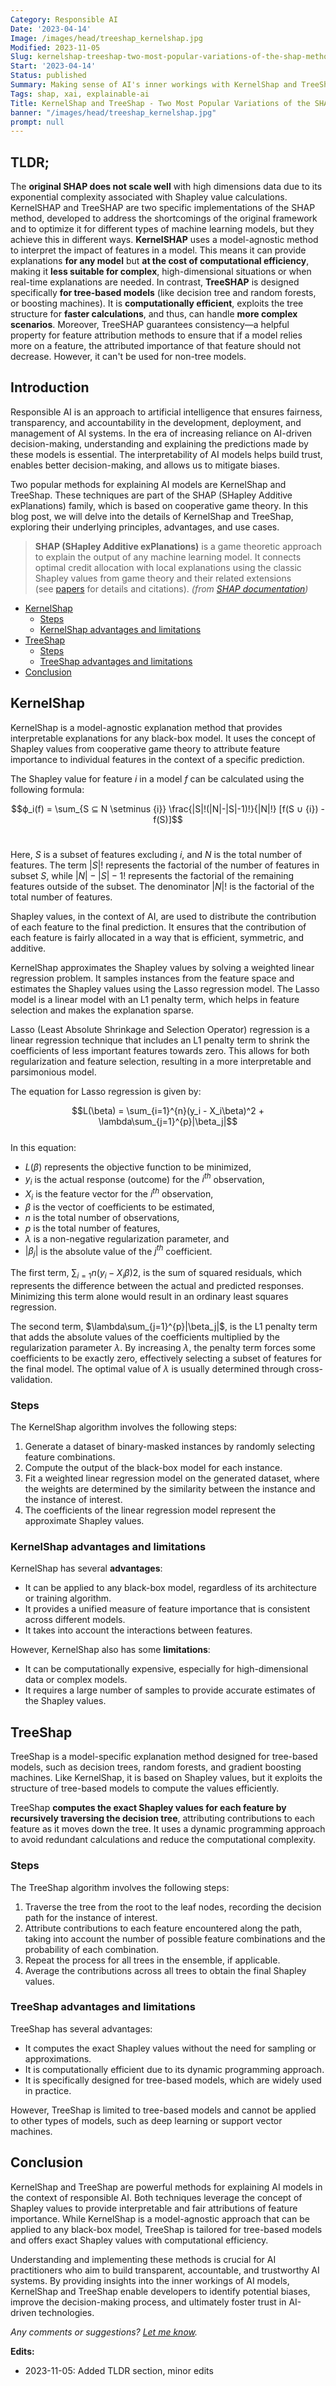 ```yaml
---
Category: Responsible AI
Date: '2023-04-14'
Image: /images/head/treeshap_kernelshap.jpg
Modified: 2023-11-05
Slug: kernelshap-treeshap-two-most-popular-variations-of-the-shap-method
Start: '2023-04-14'
Status: published
Summary: Making sense of AI's inner workings with KernelShap and TreeShap the powerfull tools for responsible AI.
Tags: shap, xai, explainable-ai
Title: KernelShap and TreeShap - Two Most Popular Variations of the SHAP Method
banner: "/images/head/treeshap_kernelshap.jpg"
prompt: null
---
```

## TLDR;
The **original SHAP does not scale well** with high dimensions data due to its exponential complexity associated with Shapley value calculations. KernelSHAP and TreeSHAP are two specific implementations of the SHAP method, developed to address the shortcomings of the original framework and to optimize it for different types of machine learning models, but they achieve this in different ways. 
**KernelSHAP** uses a model-agnostic method to interpret the impact of features in a model. This means it can provide explanations **for any model** but **at the cost of computational efficiency**, making it **less suitable for complex**, high-dimensional situations or when real-time explanations are needed. In contrast, **TreeSHAP** is designed specifically **for tree-based models** (like decision tree and random forests, or boosting machines). It is **computationally efficient**, exploits the tree structure for **faster calculations**, and thus, can handle **more complex scenarios**. Moreover, TreeSHAP guarantees consistency—a helpful property for feature attribution methods to ensure that if a model relies more on a feature, the attributed importance of that feature should not decrease. However, it can't be used for non-tree models.

## Introduction 
  
Responsible AI is an approach to artificial intelligence that ensures fairness, transparency, and accountability in the development, deployment, and management of AI systems. In the era of increasing reliance on AI-driven decision-making, understanding and explaining the predictions made by these models is essential. The interpretability of AI models helps build trust, enables better decision-making, and allows us to mitigate biases.   
  
Two popular methods for explaining AI models are KernelShap and TreeShap. These techniques are part of the SHAP (SHapley Additive exPlanations) family, which is based on cooperative game theory. In this blog post, we will delve into the details of KernelShap and TreeShap, exploring their underlying principles, advantages, and use cases.   

> **SHAP (SHapley Additive exPlanations)** is a game theoretic approach to explain the output of any machine learning model. It connects optimal credit allocation with local explanations using the classic Shapley values from game theory and their related extensions (see [papers](https://github.com/shap/shap#citations) for details and citations).
> *(from [SHAP documentation](https://shap.readthedocs.io/en/latest/index.html))*


<!-- MarkdownTOC levels="2,3" autolink="true" autoanchor="true" -->

- [KernelShap](#kernelshap)
	- [Steps](#steps)
	- [KernelShap advantages and limitations](#kernelshap-advantages-and-limitations)
- [TreeShap](#treeshap)
	- [Steps](#steps-1)
	- [TreeShap advantages and limitations](#treeshap-advantages-and-limitations)
- [Conclusion](#conclusion)

<!-- /MarkdownTOC -->

<a id="kernelshap"></a>
## KernelShap 
  
KernelShap is a model-agnostic explanation method that provides interpretable explanations for any black-box model. It uses the concept of Shapley values from cooperative game theory to attribute feature importance to individual features in the context of a specific prediction.   

The Shapley value for feature $i$ in a model $f$ can be calculated using the following formula:   
  
$$ϕ_i(f) = \sum_{S ⊆ N \setminus {i}} \frac{|S|!(|N|-|S|-1)!}{|N|!} [f(S ∪ {i}) - f(S)]$$   
  
Here, $S$ is a subset of features excluding $i$, and $N$ is the total number of features. The term $|S|!$ represents the factorial of the number of features in subset $S$, while $|N|-|S|-1!$ represents the factorial of the remaining features outside of the subset. The denominator $|N|!$ is the factorial of the total number of features.

Shapley values, in the context of AI, are used to distribute the contribution of each feature to the final prediction. It ensures that the contribution of each feature is fairly allocated in a way that is efficient, symmetric, and additive.   
  
KernelShap approximates the Shapley values by solving a weighted linear regression problem. It samples instances from the feature space and estimates the Shapley values using the Lasso regression model. The Lasso model is a linear model with an L1 penalty term, which helps in feature selection and makes the explanation sparse.

Lasso (Least Absolute Shrinkage and Selection Operator) regression is a linear regression technique that includes an L1 penalty term to shrink the coefficients of less important features towards zero. This allows for both regularization and feature selection, resulting in a more interpretable and parsimonious model.   
  
The equation for Lasso regression is given by:   
  
$$L(\beta) = \sum_{i=1}^{n}(y_i - X_i\beta)^2 + \lambda\sum_{j=1}^{p}|\beta_j|$$   
In this equation:   

-   $L(\beta)$ represents the objective function to be minimized,
-   $y_i$ is the actual response (outcome) for the $i^{th}$ observation,
-   $X_i$ is the feature vector for the $i^{th}$ observation,
-   $\beta$ is the vector of coefficients to be estimated,
-   $n$ is the total number of observations,
-   $p$ is the total number of features,
-   $\lambda$ is a non-negative regularization parameter, and
-   $|\beta_j|$ is the absolute value of the $j^{th}$ coefficient.   
      
The first term, $\sum_{i=1}{n}(y_i - X_i\beta)2$, is the sum of squared residuals, which represents the difference between the actual and predicted responses. Minimizing this term alone would result in an ordinary least squares regression.   
      
The second term, $\lambda\sum_{j=1}^{p}|\beta_j|$, is the L1 penalty term that adds the absolute values of the coefficients multiplied by the regularization parameter $\lambda$. By increasing $\lambda$, the penalty term forces some coefficients to be exactly zero, effectively selecting a subset of features for the final model. The optimal value of $\lambda$ is usually determined through cross-validation.

<a id="steps"></a>
### Steps
The KernelShap algorithm involves the following steps:   

1.  Generate a dataset of binary-masked instances by randomly selecting feature combinations.
2.  Compute the output of the black-box model for each instance.
3.  Fit a weighted linear regression model on the generated dataset, where the weights are determined by the similarity between the instance and the instance of interest.
4.  The coefficients of the linear regression model represent the approximate Shapley values.   
      
<a id="kernelshap-advantages-and-limitations"></a>
### KernelShap advantages and limitations
KernelShap has several **advantages**:   
    
- It can be applied to any black-box model, regardless of its architecture or training algorithm.
- It provides a unified measure of feature importance that is consistent across different models.
- It takes into account the interactions between features.   
      
However, KernelShap also has some **limitations**:   
    
- It can be computationally expensive, especially for high-dimensional data or complex models.
- It requires a large number of samples to provide accurate estimates of the Shapley values.   
      
<a id="treeshap"></a>
## TreeShap 
      
TreeShap is a model-specific explanation method designed for tree-based models, such as decision trees, random forests, and gradient boosting machines. Like KernelShap, it is based on Shapley values, but it exploits the structure of tree-based models to compute the values efficiently.   
      
TreeShap **computes the exact Shapley values for each feature by recursively traversing the decision tree**, attributing contributions to each feature as it moves down the tree. It uses a dynamic programming approach to avoid redundant calculations and reduce the computational complexity. 

<a id="steps-1"></a>
### Steps
The TreeShap algorithm involves the following steps:   
    
1.  Traverse the tree from the root to the leaf nodes, recording the decision path for the instance of interest.
2.  Attribute contributions to each feature encountered along the path, taking into account the number of possible feature combinations and the probability of each combination.
3.  Repeat the process for all trees in the ensemble, if applicable.
4.  Average the contributions across all trees to obtain the final Shapley values.   

<a id="treeshap-advantages-and-limitations"></a>
### TreeShap advantages and limitations
TreeShap has several advantages:   
    
- It computes the exact Shapley values without the need for sampling or approximations.
- It is computationally efficient due to its dynamic programming approach.
- It is specifically designed for tree-based models, which are widely used in practice.   
      
However, TreeShap is limited to tree-based models and cannot be applied to other types of models, such as deep learning or support vector machines.   
<a id="conclusion"></a>
## Conclusion 
  
KernelShap and TreeShap are powerful methods for explaining AI models in the context of responsible AI. Both techniques leverage the concept of Shapley values to provide interpretable and fair attributions of feature importance. While KernelShap is a model-agnostic approach that can be applied to any black-box model, TreeShap is tailored for tree-based models and offers exact Shapley values with computational efficiency.   
  
Understanding and implementing these methods is crucial for AI practitioners who aim to build transparent, accountable, and trustworthy AI systems. By providing insights into the inner workings of AI models, KernelShap and TreeShap enable developers to identify potential biases, improve the decision-making process, and ultimately foster trust in AI-driven technologies.

*Any comments or suggestions? [Let me know](mailto:ksafjan@gmail.com?subject=Blog+post).*

**Edits:**

- 2023-11-05: Added TLDR section, minor edits
